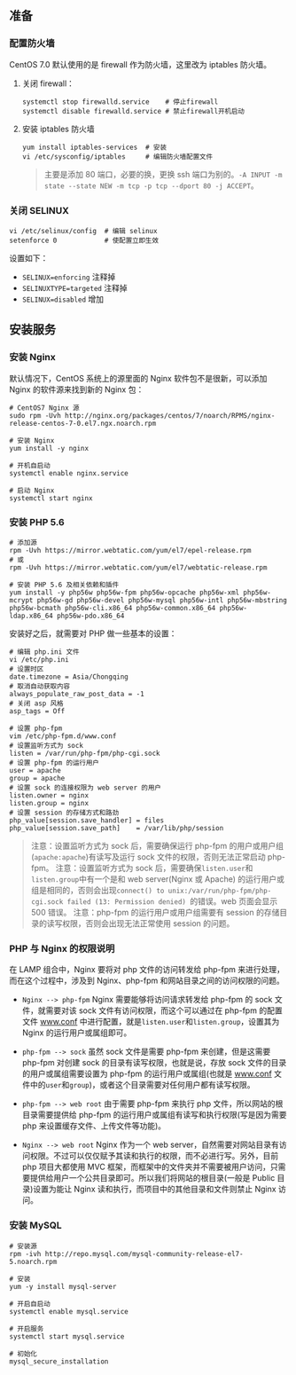 ## 准备
### 配置防火墙
CentOS 7.0 默认使用的是 firewall 作为防火墙，这里改为 iptables 防火墙。

1. 关闭 firewall：

    ```shell
    systemctl stop firewalld.service    # 停止firewall
    systemctl disable firewalld.service # 禁止firewall开机启动
    ```

2. 安装 iptables 防火墙

    ```shell
    yum install iptables-services  # 安装
    vi /etc/sysconfig/iptables     # 编辑防火墙配置文件
    ```
    
    > 主要是添加 80 端口，必要的换，更换 ssh 端口为别的。`-A INPUT -m state --state NEW -m tcp -p tcp --dport 80 -j ACCEPT`。

### 关闭 SELINUX

```shell
vi /etc/selinux/config  # 编辑 selinux
setenforce 0            # 使配置立即生效
```

设置如下：

* `SELINUX=enforcing` 注释掉
* `SELINUXTYPE=targeted` 注释掉
* `SELINUX=disabled` 增加


## 安装服务
### 安装 Nginx
默认情况下，CentOS 系统上的源里面的 Nginx 软件包不是很新，可以添加 Nginx 的软件源来找到新的 Nginx 包：

```shell
# CentOS7 Nginx 源
sudo rpm -Uvh http://nginx.org/packages/centos/7/noarch/RPMS/nginx-release-centos-7-0.el7.ngx.noarch.rpm

# 安装 Nginx
yum install -y nginx

# 开机自启动
systemctl enable nginx.service

# 启动 Nginx
systemctl start nginx
```

### 安装 PHP 5.6


```shell
# 添加源
rpm -Uvh https://mirror.webtatic.com/yum/el7/epel-release.rpm
# 或
rpm -Uvh https://mirror.webtatic.com/yum/el7/webtatic-release.rpm

# 安装 PHP 5.6 及相关依赖和插件
yum install -y php56w php56w-fpm php56w-opcache php56w-xml php56w-mcrypt php56w-gd php56w-devel php56w-mysql php56w-intl php56w-mbstring php56w-bcmath php56w-cli.x86_64 php56w-common.x86_64 php56w-ldap.x86_64 php56w-pdo.x86_64
```

安装好之后，就需要对 PHP 做一些基本的设置：


```shell
# 编辑 php.ini 文件
vi /etc/php.ini
# 设置时区
date.timezone = Asia/Chongqing
# 取消自动获取内容
always_populate_raw_post_data = -1
# 关闭 asp 风格
asp_tags = Off

# 设置 php-fpm
vim /etc/php-fpm.d/www.conf
# 设置监听方式为 sock
listen = /var/run/php-fpm/php-cgi.sock
# 设置 php-fpm 的运行用户
user = apache
group = apache
# 设置 sock 的连接权限为 web server 的用户
listen.owner = nginx
listen.group = nginx
# 设置 session 的存储方式和路劲
php_value[session.save_handler] = files
php_value[session.save_path]    = /var/lib/php/session
```

> 注意：设置监听方式为 sock 后，需要确保运行 php-fpm 的用户或用户组(`apache:apache`)有读写及运行 sock 文件的权限，否则无法正常启动 php-fpm。
> 注意：设置监听方式为 sock 后，需要确保`listen.user`和`listen.group`中有一个是和 web server(Nginx 或 Apache) 的运行用户或组是相同的，否则会出现`connect() to unix:/var/run/php-fpm/php-cgi.sock failed (13: Permission denied) `的错误。web 页面会显示 500 错误。
> 注意：php-fpm 的运行用户或用户组需要有 session 的存储目录的读写权限，否则会出现无法正常使用 session 的问题。

### PHP 与 Nginx 的权限说明
在 LAMP 组合中，Nginx 要将对 php 文件的访问转发给 php-fpm 来进行处理，而在这个过程中，涉及到 Nginx、php-fpm 和网站目录之间的访问权限的问题。

* `Nginx --> php-fpm`  Nginx 需要能够将访问请求转发给 php-fpm 的 sock 文件，就需要对该 sock 文件有访问权限，而这个可以通过在 php-fpm 的配置文件 www.conf 中进行配置，就是`listen.user`和`listen.group`，设置其为 Nginx 的运行用户或属组即可。

* `php-fpm --> sock`  虽然 sock 文件是需要 php-fpm 来创建，但是这需要 php-fpm 对创建 sock 的目录有读写权限，也就是说，存放 sock 文件的目录的用户或属组需要设置为 php-fpm 的运行用户或属组(也就是 www.conf 文件中的`user`和`group`)，或者这个目录需要对任何用户都有读写权限。

* `php-fpm --> web root`  由于需要 php-fpm 来执行 php 文件，所以网站的根目录需要提供给 php-fpm 的运行用户或属组有读写和执行权限(写是因为需要 php 来设置缓存文件、上传文件等功能)。

* `Nginx --> web root`  Nginx 作为一个 web server，自然需要对网站目录有访问权限。不过可以仅仅赋予其读和执行的权限，而不必进行写。另外，目前 php 项目大都使用 MVC 框架，而框架中的文件夹并不需要被用户访问，只需要提供给用户一个公共目录即可。所以我们将网站的根目录(一般是 Public 目录)设置为能让 Nginx 读和执行，而项目中的其他目录和文件则禁止 Nginx 访问。


### 安装 MySQL


```shell
# 安装源
rpm -ivh http://repo.mysql.com/mysql-community-release-el7-5.noarch.rpm

# 安装
yum -y install mysql-server

# 开启自启动
systemctl enable mysql.service

# 开启服务
systemctl start mysql.service

# 初始化
mysql_secure_installation
```

